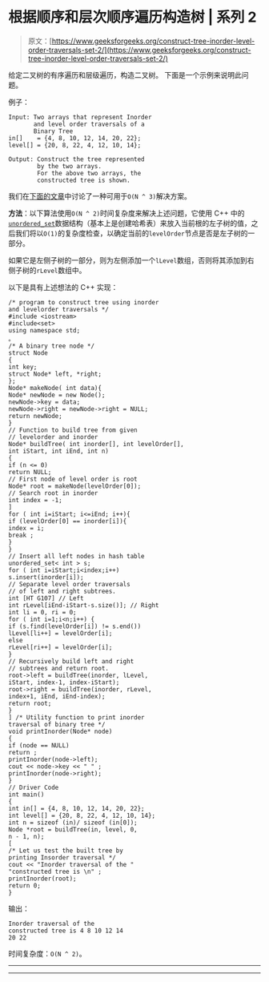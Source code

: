 # 根据顺序和层次顺序遍历构造树 | 系列 2

> 原文：[https://www.geeksforgeeks.org/construct-tree-inorder-level-order-traversals-set-2/](https://www.geeksforgeeks.org/construct-tree-inorder-level-order-traversals-set-2/)

给定二叉树的有序遍历和层级遍历，构造二叉树。 下面是一个示例来说明此问题。

例子：

```
Input: Two arrays that represent Inorder
       and level order traversals of a 
       Binary Tree
in[]    = {4, 8, 10, 12, 14, 20, 22};
level[] = {20, 8, 22, 4, 12, 10, 14};

Output: Construct the tree represented 
        by the two arrays.
        For the above two arrays, the 
        constructed tree is shown.

```

我们在[下面的文章](https://www.geeksforgeeks.org/construct-tree-inorder-level-order-traversals/)中讨论了一种可用于`O(N ^ 3)`解决方案。

**方法**：以下算法使用`O(N ^ 2)`时间复杂度来解决上述问题，它使用 C++ 中的[`unordered_set`](https://www.geeksforgeeks.org/unorderd_set-stl-uses/)数据结构（基本上是创建哈希表）来放入当前根的左子树的值，之后我们将以`O(1)`的复杂度检查，以确定当前的`levelOrder`节点是否是左子树的一部分。

如果它是左侧子树的一部分，则为左侧添加一个`lLevel`数组，否则将其添加到右侧子树的`rLevel`数组中。

以下是具有上述想法的 C++ 实现：

```
/* program to construct tree using inorder
and levelorder traversals */
#include <iostream>
#include<set>
using namespace std;
。
/* A binary tree node */
struct Node
{
int key;
struct Node* left, *right;
};
Node* makeNode( int data){
Node* newNode = new Node();
newNode->key = data;
newNode->right = newNode->right = NULL;
return newNode;
}
// Function to build tree from given
// levelorder and inorder
Node* buildTree( int inorder[], int levelOrder[],
int iStart, int iEnd, int n)
{
if (n <= 0)
return NULL;
// First node of level order is root
Node* root = makeNode(levelOrder[0]);
// Search root in inorder
int index = -1;
]
for ( int i=iStart; i<=iEnd; i++){
if (levelOrder[0] == inorder[i]){
index = i;
break ;
}
}
// Insert all left nodes in hash table
unordered_set< int > s;
for ( int i=iStart;i<index;i++)
s.insert(inorder[i]);
// Separate level order traversals
// of left and right subtrees.
int [HT G107] // Left
int rLevel[iEnd-iStart-s.size()]; // Right
int li = 0, ri = 0;
for ( int i=1;i<n;i++) {
if (s.find(levelOrder[i]) != s.end())
lLevel[li++] = levelOrder[i];
else
rLevel[ri++] = levelOrder[i];
}
// Recursively build left and right
// subtrees and return root.
root->left = buildTree(inorder, lLevel,
iStart, index-1, index-iStart);
root->right = buildTree(inorder, rLevel,
index+1, iEnd, iEnd-index);
return root;
}
] /* Utility function to print inorder
traversal of binary tree */
void printInorder(Node* node)
{
if (node == NULL)
return ;
printInorder(node->left);
cout << node->key << " " ;
printInorder(node->right);
}
// Driver Code
int main()
{
int in[] = {4, 8, 10, 12, 14, 20, 22};
int level[] = {20, 8, 22, 4, 12, 10, 14};
int n = sizeof (in)/ sizeof (in[0]);
Node *root = buildTree(in, level, 0,
n - 1, n);
[
/* Let us test the built tree by
printing Insorder traversal */
cout << "Inorder traversal of the "
"constructed tree is \n" ;
printInorder(root);
return 0;
}
```

输出：

```
Inorder traversal of the
constructed tree is 4 8 10 12 14 
20 22 
```

时间复杂度：`O(N ^ 2)`。



* * *

* * *



